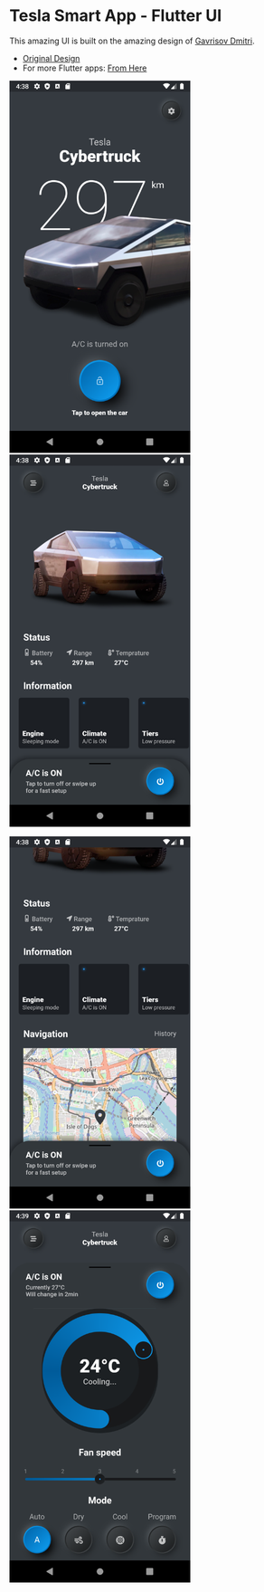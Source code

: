 # Tesla Smart App - Flutter UI

This amazing UI is built on the amazing design of [Gavrisov Dmitri](https://dribbble.com/GavrisovDmitri "Gavrisov Dmitri").

- [Original Design](https://dribbble.com/shots/10196092-Tesla-Smart-App "Original Design URL")
- For more Flutter apps: [From Here](https://github.com/AhmedAbouelkher "profile")

<img src="screenshots/1.png" width="320" alt="Lock Screen">  <img src="screenshots/2.png" width="320" alt="Home Screen 1">

<img src="screenshots/3.png" width="320" alt="Home Screen 2">  <img src="screenshots/4.png" width="320">